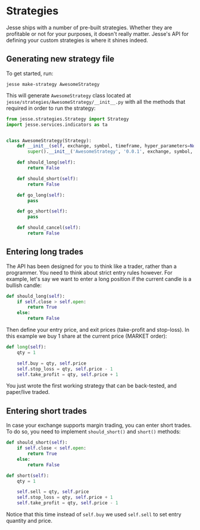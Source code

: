 # Strategies

Jesse ships with a number of pre-built strategies. Whether they are profitable or not for your purposes, it doesn't really matter. Jesse's API for defining your custom strategies is where it shines indeed.

## Generating new strategy file

To get started, run:

```
jesse make-strategy AwesomeStrategy
```

This will generate `AwesomeStrategy` class located at `jesse/strategies/AwesomeStrategy/__init__.py` with all the methods that required in order to run the strategy:

```py
from jesse.strategies.Strategy import Strategy
import jesse.services.indicators as ta


class AwesomeStrategy(Strategy):
    def __init__(self, exchange, symbol, timeframe, hyper_parameters=None):
        super().__init__('AwesomeStrategy', '0.0.1', exchange, symbol, timeframe)

    def should_long(self):
        return False

    def should_short(self):
        return False

    def go_long(self):
        pass

    def go_short(self):
        pass

    def should_cancel(self):
        return False
```

## Entering long trades

The API has been designed for you to think like a trader, rather than a programmer. You need to think about strict entry rules however. For example, let's say we want to enter a long position if the current candle is a bullish candle:

```py
def should_long(self):
    if self.close > self.open:
        return True
    else:
        return False
```

Then define your entry price, and exit prices (take-profit and stop-loss).
In this example we buy 1 share at the current price (MARKET order):

```py
def long(self):
    qty = 1

    self.buy = qty, self.price
    self.stop_loss = qty, self.price - 1
    self.take_profit = qty, self.price + 1
```

You just wrote the first working strategy that can be back-tested, and paper/live traded.

## Entering short trades

In case your exchange supports margin trading, you can enter short trades. To do so, you need to implement `should_short()` and `short()` methods:

```py
def should_short(self):
    if self.close < self.open:
        return True
    else:
        return False

def short(self):
    qty = 1

    self.sell = qty, self.price
    self.stop_loss = qty, self.price + 1
    self.take_profit = qty, self.price - 1
```

Notice that this time instead of `self.buy` we used `self.sell` to set entry quantity and price.
